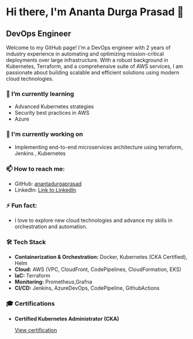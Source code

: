 # Hi there, I'm Ananta Durga Prasad 👋

## DevOps Engineer 

Welcome to my GitHub page! I'm a DevOps engineer with 2 years of industry experience in automating and optimizing mission-critical deployments over large infrastructure. With a robust background in Kubernetes, Terraform, and a comprehensive suite of AWS services, I am passionate about building scalable and efficient solutions using modern cloud technologies.

### 🌱 I’m currently learning

- Advanced Kubernetes strategies
- Security best practices in AWS
- Azure

### 🔭 I'm currently working on

- Implementing end-to-end microservices architecture using terraform, Jenkins , Kubernetes 

### 📫 How to reach me:

- GitHub: [anantadurgaprasad](https://github.com/anantadurgaprasad)
- LinkedIn: [Link to LinkedIn](www.linkedin.com/in/ananta-durga-prasad-111b7b244)  

### ⚡ Fun fact:

- I love to explore new cloud technologies and advance my skills in orchestration and automation.

### 🛠 Tech Stack

- **Containerization & Orchestration:** Docker, Kubernetes (CKA Certified), Helm
- **Cloud:** AWS (VPC, CloudFront, CodePipelines, CloudFormation, EKS)
- **IaC:** Terraform
- **Monitoring:** Prometheus,Grafna
- **CI/CD:** Jenkins, AzureDevOps, CodePipeline, GithubActions 

### 🎓 Certifications

- **Certified Kubernetes Administrator (CKA)**  
  
  [View certification](https://www.credly.com/badges/3e9f5500-530a-4ff9-b2f0-a331df7dda8f/public_url)  



